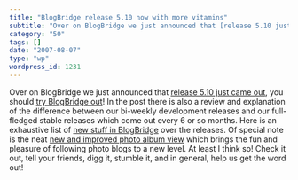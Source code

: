 ```yaml
---
title: "BlogBridge release 5.10 now with more vitamins"
subtitle: "Over on BlogBridge we just announced that [release 5.10 just came out](http://www.blogbridge.com/200..."
category: "50"
tags: []
date: "2007-08-07"
type: "wp"
wordpress_id: 1231
---
```

Over on BlogBridge we just announced that [release 5.10 just came out](http://www.blogbridge.com/2007/08/06/blogbridge-510-announced/), you should [try BlogBridge out](http://www.blogbridge.com/downloads/blogbridge/)! In the post there is also a review and explanation of the difference between our bi-weekly development releases and our full-fledged stable releases which come out every 6 or so months. Here is an exhaustive list of [new stuff in BlogBridge](http://www.blogbridge.com/category/history-of-changes/) over the releases.
Of special note is the neat [new and improved photo album view](http://www.blogbridge.com/2007/08/03/blogbridge-photo-album-view-even-cooler/) which brings the fun and pleasure of following photo blogs to a new level. At least I think so! Check it out, tell your friends, digg it, stumble it, and in general, help us get the word out!